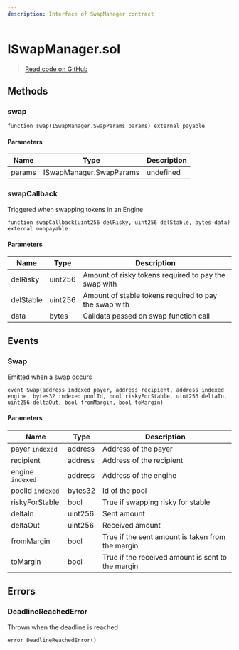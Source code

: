```yaml
---
description: Interface of SwapManager contract
---
```


# ISwapManager.sol
> [Read code on GitHub](https://github.com/primitivefinance/rmm-manager/tree/develop/contracts/interfaces/ISwapManager.sol)





## Methods

### swap



```solidity title="Solidity"
function swap(ISwapManager.SwapParams params) external payable
```




#### Parameters

| Name | Type | Description |
|---|---|---|
| params | ISwapManager.SwapParams | undefined |

### swapCallback

Triggered when swapping tokens in an Engine

```solidity title="Solidity"
function swapCallback(uint256 delRisky, uint256 delStable, bytes data) external nonpayable
```




#### Parameters

| Name | Type | Description |
|---|---|---|
| delRisky | uint256 | Amount of risky tokens required to pay the swap with |
| delStable | uint256 | Amount of stable tokens required to pay the swap with |
| data | bytes | Calldata passed on swap function call |



## Events

### Swap

Emitted when a swap occurs

```solidity title="Solidity"
event Swap(address indexed payer, address recipient, address indexed engine, bytes32 indexed poolId, bool riskyForStable, uint256 deltaIn, uint256 deltaOut, bool fromMargin, bool toMargin)
```




#### Parameters

| Name | Type | Description |
|---|---|---|
| payer `indexed` | address | Address of the payer |
| recipient  | address | Address of the recipient |
| engine `indexed` | address | Address of the engine |
| poolId `indexed` | bytes32 | Id of the pool |
| riskyForStable  | bool | True if swapping risky for stable |
| deltaIn  | uint256 | Sent amount |
| deltaOut  | uint256 | Received amount |
| fromMargin  | bool | True if the sent amount is taken from the margin |
| toMargin  | bool | True if the received amount is sent to the margin |



## Errors

### DeadlineReachedError

Thrown when the deadline is reached

```solidity title="Solidity"
error DeadlineReachedError()
```






